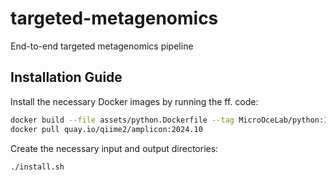 # targeted-metagenomics
End-to-end targeted metagenomics pipeline

## Installation Guide

Install the necessary Docker images by running the ff. code:

```bash
docker build --file assets/python.Dockerfile --tag MicroOceLab/python:1.0 .
docker pull quay.io/qiime2/amplicon:2024.10
```

Create the necessary input and output directories:

```bash
./install.sh
```